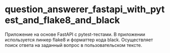 # question_answerer_fastapi_with_pytest_and_flake8_and_black
Приложение на основе FastAPI с pytest-тестами. В приложении используется линкер flake8 и форматтер кода black. Осуществляет поиск ответа на заданный вопрос в пользовательском тексте.
